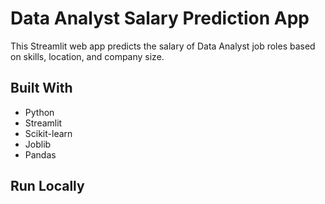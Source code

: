 # Data Analyst Salary Prediction App

This Streamlit web app predicts the salary of Data Analyst job roles based on skills, location, and company size.

## Built With
- Python
- Streamlit
- Scikit-learn
- Joblib
- Pandas

## Run Locally
